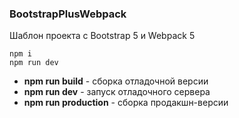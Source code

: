 ### BootstrapPlusWebpack

Шаблон проекта с Bootstrap 5 и Webpack 5

```shell
npm i
npm run dev
```

* **npm run build** - сборка отладочной версии
* **npm run dev** - запуск отладочного сервера
* **npm run production** - сборка продакшн-версии
